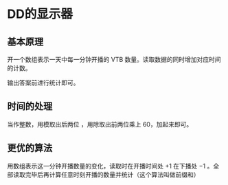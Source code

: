 # DD的显示器

## 基本原理

开一个数组表示一天中每一分钟开播的 VTB 数量。读取数据的同时增加对应时间的计数。

输出答案前进行统计即可。

## 时间的处理

当作整数，用模取出后两位 ，用除取出前两位乘上 $60$，加起来即可。

## 更优的算法

用数组表示这一分钟开播数量的变化，读取时在开播时间处 $+1$ 在下播处 $-1$ 。全部读取完毕后再计算任意时刻开播的数量并统计（这个算法叫做前缀和）
